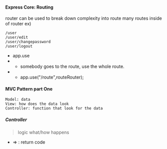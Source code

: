 #### Express Core: Routing

router can be used to break down complexity into route
many routes inside of router
ex)
```
/user
/user/edit
/user/changepassword
/user/logout
```

* app.use
* * somebody goes to the route, use the whole route.
* * app.use("/route",routeRouter);

#### MVC Pattern part One
```
Model: data
View: how does the data look
Controller: function that look for the data
```

##### Controller
> logic what/how happens 


* => : return code
